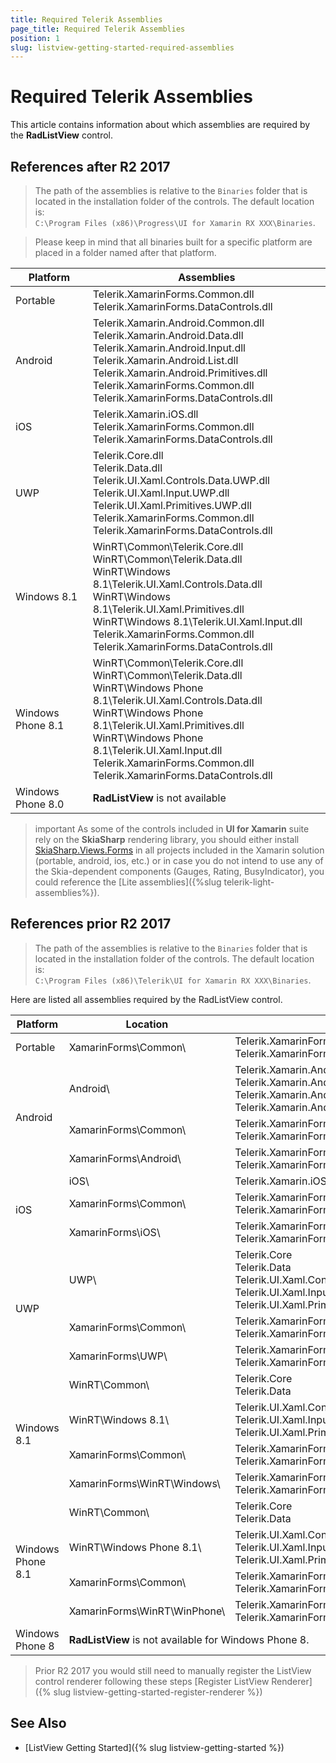 ```yaml
---
title: Required Telerik Assemblies
page_title: Required Telerik Assemblies
position: 1
slug: listview-getting-started-required-assemblies
---
```


# Required Telerik Assemblies

This article contains information about which assemblies are required by the **RadListView** control.

## References after R2 2017

> The path of the assemblies is relative to the `Binaries` folder that is located in the installation folder of the controls. The default location is:  
> `C:\Program Files (x86)\Progress\UI for Xamarin RX XXX\Binaries`.

> Please keep in mind that all binaries built for a specific platform are placed in a folder named after that platform.

| Platform | Assemblies |
| -------- | ---------- |
| Portable | Telerik.XamarinForms.Common.dll <br/> Telerik.XamarinForms.DataControls.dll |
| Android  | Telerik.Xamarin.Android.Common.dll <br/> Telerik.Xamarin.Android.Data.dll <br/> Telerik.Xamarin.Android.Input.dll <br/> Telerik.Xamarin.Android.List.dll <br/> Telerik.Xamarin.Android.Primitives.dll <br/> Telerik.XamarinForms.Common.dll <br/> Telerik.XamarinForms.DataControls.dll |
| iOS      | Telerik.Xamarin.iOS.dll  <br/> Telerik.XamarinForms.Common.dll <br/> Telerik.XamarinForms.DataControls.dll |
| UWP      | Telerik.Core.dll <br/> Telerik.Data.dll <br/> Telerik.UI.Xaml.Controls.Data.UWP.dll <br/> Telerik.UI.Xaml.Input.UWP.dll <br/> Telerik.UI.Xaml.Primitives.UWP.dll <br/> Telerik.XamarinForms.Common.dll <br/> Telerik.XamarinForms.DataControls.dll |
| Windows 8.1 | WinRT\Common\Telerik.Core.dll <br/> WinRT\Common\Telerik.Data.dll <br/> WinRT\Windows 8.1\Telerik.UI.Xaml.Controls.Data.dll <br/> WinRT\Windows 8.1\Telerik.UI.Xaml.Primitives.dll <br/> WinRT\Windows 8.1\Telerik.UI.Xaml.Input.dll<br/> Telerik.XamarinForms.Common.dll <br/> Telerik.XamarinForms.DataControls.dll |
| Windows Phone 8.1 | WinRT\Common\Telerik.Core.dll <br/> WinRT\Common\Telerik.Data.dll <br/> WinRT\Windows Phone 8.1\Telerik.UI.Xaml.Controls.Data.dll <br/> WinRT\Windows Phone 8.1\Telerik.UI.Xaml.Primitives.dll <br/> WinRT\Windows Phone 8.1\Telerik.UI.Xaml.Input.dll<br/> Telerik.XamarinForms.Common.dll <br/> Telerik.XamarinForms.DataControls.dll |
| Windows Phone 8.0 | **RadListView** is not available |

>important As some of the controls included in **UI for Xamarin** suite rely on the **SkiaSharp** rendering library, you should either install [SkiaSharp.Views.Forms](https://www.nuget.org/packages/SkiaSharp.Views.Forms/1.59.0) in all projects included in the Xamarin solution (portable, android, ios, etc.) or in case you do not intend to use any of the Skia-dependent components (Gauges, Rating, BusyIndicator), you could reference the [Lite assemblies]({%slug telerik-light-assemblies%}).

## References prior R2 2017

> The path of the assemblies is relative to the `Binaries` folder that is located in the installation folder of the controls. The default location is:  
> `C:\Program Files (x86)\Telerik\UI for Xamarin RX XXX\Binaries`.

Here are listed all assemblies required by the RadListView control.

<table>
<thead>
<tr>
<th>Platform</th>
<th>Location</th>
<th>Assemblies</th>
</tr>
</thead>
<tbody>

<tr>
<td>Portable</td>
<td>XamarinForms\Common\ </td>
<td>
Telerik.XamarinForms.DataControls<br/>
Telerik.XamarinForms.Common
</td>
</tr>

<tr>
<td rowspan="3">Android</td>
<td>Android\</td>
<td>
Telerik.Xamarin.Android.Data<br/>
Telerik.Xamarin.Android.Input<br/>
Telerik.Xamarin.Android.List<br/>
Telerik.Xamarin.Android.Common
</td>
</tr>

<tr>
<td>XamarinForms\Common\</td>
<td>
Telerik.XamarinForms.DataControls<br/>
Telerik.XamarinForms.Common
</td>
</tr>

<tr>
<td>XamarinForms\Android\</td>
<td>
Telerik.XamarinForms.DataControlsRenderer.Android<br/>
Telerik.XamarinForms.Common.Android
</td>
</tr>

<tr>
<td rowspan="3">iOS</td>
<td>iOS\</td>
<td>
Telerik.Xamarin.iOS
</td>
</tr>

<tr>
<td>XamarinForms\Common\</td>
<td>
Telerik.XamarinForms.DataControls<br/>
Telerik.XamarinForms.Common
</td>
</tr>

<tr>
<td>XamarinForms\iOS\</td>
<td>
Telerik.XamarinForms.DataControlsRenderer.iOS<br/>
Telerik.XamarinForms.Common.iOS
</td>
</tr>

<tr>
<td rowspan="3">UWP</td>
<td>UWP\</td>
<td>
Telerik.Core<br/>
Telerik.Data<br/>
Telerik.UI.Xaml.Controls.Data.UWP<br/>
Telerik.UI.Xaml.Input.UWP<br/>
Telerik.UI.Xaml.Primitives.UWP
</td>
</tr>

<tr>
<td>XamarinForms\Common\</td>
<td>
Telerik.XamarinForms.DataControls<br/>
Telerik.XamarinForms.Common
</td>
</tr>

<tr>
<td>XamarinForms\UWP\</td>
<td>
Telerik.XamarinForms.DataControlsRenderer.UWP<br/>
Telerik.XamarinForms.Common.UWP
</td>
</tr>

<tr>
<td rowspan="4">Windows 8.1</td>
<td>WinRT\Common\</td>
<td>
Telerik.Core<br/>
Telerik.Data
</td>
</tr>

<tr>
<td>WinRT\Windows 8.1\</td>
<td>
Telerik.UI.Xaml.Controls.Data<br/>
Telerik.UI.Xaml.Input<br/>
Telerik.UI.Xaml.Primitives
</td>
</tr>

<tr>
<td>XamarinForms\Common\</td>
<td>
Telerik.XamarinForms.DataControls<br/>
Telerik.XamarinForms.Common
</td>
</tr>

<tr>
<td>XamarinForms\WinRT\Windows\</td>
<td>
Telerik.XamarinForms.DataControlsRenderer.WinRT.Windows<br/>
Telerik.XamarinForms.Common.WinRT.Windows
</td>
</tr>

<tr>
<td rowspan="4">Windows Phone 8.1</td>
<td>WinRT\Common\</td>
<td>
Telerik.Core<br/>
Telerik.Data
</td>
</tr>

<tr>
<td>WinRT\Windows Phone 8.1\</td>
<td>
Telerik.UI.Xaml.Controls.Data<br/>
Telerik.UI.Xaml.Input<br/>
Telerik.UI.Xaml.Primitives
</td>
</tr>

<tr>
<td>XamarinForms\Common\</td>
<td>
Telerik.XamarinForms.DataControls<br/>
Telerik.XamarinForms.Common
</td>
</tr>

<tr>
<td>XamarinForms\WinRT\WinPhone\</td>
<td>
Telerik.XamarinForms.DataControlsRenderer.WinRT.WindowsPhone<br/>
Telerik.XamarinForms.Common.WinRT.WindowsPhone
</td>
</tr>

<tr>
<td>Windows Phone 8</td>
<td colspan="2"><strong>RadListView</strong> is not available for Windows Phone 8.</td>
</tr>

</tbody>
</table>

>Prior R2 2017 you would still need to manually register the ListView control renderer following these steps [Register ListView Renderer]({% slug listview-getting-started-register-renderer %})

## See Also

- [ListView Getting Started]({% slug listview-getting-started %})